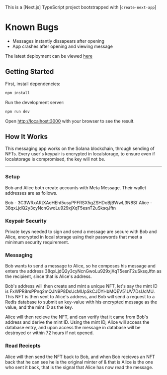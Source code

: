 This is a [Next.js] TypeScript project bootstrapped with [`create-next-app`]

# Known Bugs
- Messages instantly dissapears after opening
- App crashes after opening and viewing message

The latest deployment can be viewed [here](https://meta-message-bcxq7js8l-azatvaliev.vercel.app)

## Getting Started

First, install dependencies:
```bash
npm install
```

Run the development server:
```bash
npm run dev
```

Open [http://localhost:3000](http://localhost:3000) with your browser to see the result.


## How It Works

This messaging app works on the Solana blockchain, through sending of NFTs. 
Every user's keypair is encrypted in localstorage, to ensure even if localstorage is compromised, the key will not be.

-----

### Setup

Bob and Alice both create accounts with Meta Message.
Their wallet addresses are as follows.

Bob - 3C3WRxARtXAeHEht5usyPFFRSX5gZSHDoBjBWwL3N8Sf
Alice - 38qxLjdQ2y3cyNcnGwoLu929xjXqT5esnT2uSksqJftn


### Keypair Security

Private keys needed to sign and send a message are secure with Bob and Alice, encrypted in local storage using their passwords that meet a minimum security requirement.


### Messaging

Bob wants to send a message to Alice, so he composes his message and enters the address 38qxLjdQ2y3cyNcnGwoLu929xjXqT5esnT2uSksqJftn as the recipient, since that is Alice's address.

Bob's address will then create and mint a unique NFT, let's say the mint ID is FxWPR8rsPPnq2mQJN9P8DsUcMUpSkCJDYHbMQEV51UV7DsUcMU. This NFT is then sent to Alice's address, and Bob will send a request to a Redis database to submit an key-value with his encrypted message as the value, and the mint ID as the key.

Alice will then recieve the NFT, and can verify that it came from Bob's address and derive the mint ID. Using the mint ID, Alice will access the database entry, and upon access the message in database will be destroyed or within 72 hours if not opened.


### Read Reciepts

Alice will then send the NFT back to Bob, and when Bob recieves an NFT back that he can see he is the original minter of & that is Alice is the one who sent it back, that is the signal that Alice has now read the message. 
